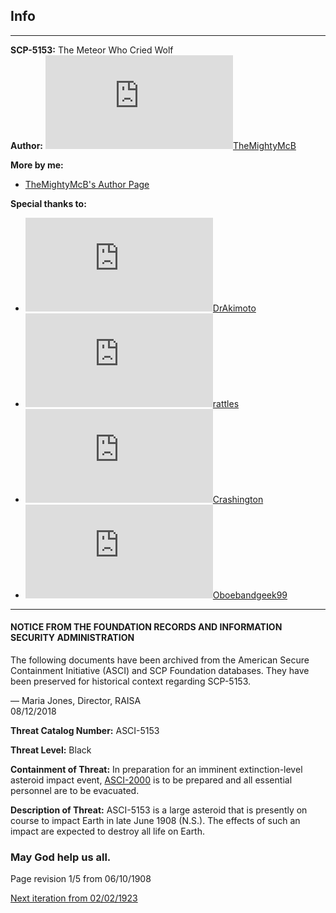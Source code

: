 Info
----

* * *

**SCP-5153:** The Meteor Who Cried Wolf  
**Author:** [![TheMightyMcB](http://www.wikidot.com/avatar.php?userid=4483018&amp;size=small&amp;timestamp=1601563687)](http://www.wikidot.com/user:info/themightymcb)[TheMightyMcB](http://www.wikidot.com/user:info/themightymcb)

**More by me:**

*   [TheMightyMcB's Author Page](http://www.scp-wiki.net/themightymcb-s-author-page)

**Special thanks to:**

*   [![DrAkimoto](http://www.wikidot.com/avatar.php?userid=5255688&amp;size=small&amp;timestamp=1601563687)](http://www.wikidot.com/user:info/drakimoto)[DrAkimoto](http://www.wikidot.com/user:info/drakimoto)
*   [![rattles](http://www.wikidot.com/avatar.php?userid=4377609&amp;size=small&amp;timestamp=1601563687)](http://www.wikidot.com/user:info/rattles)[rattles](http://www.wikidot.com/user:info/rattles)
*   [![Crashington](http://www.wikidot.com/avatar.php?userid=5028224&amp;size=small&amp;timestamp=1601563687)](http://www.wikidot.com/user:info/crashington)[Crashington](http://www.wikidot.com/user:info/crashington)
*   [![Oboebandgeek99](http://www.wikidot.com/avatar.php?userid=1782920&amp;size=small&amp;timestamp=1601563687)](http://www.wikidot.com/user:info/oboebandgeek99)[Oboebandgeek99](http://www.wikidot.com/user:info/oboebandgeek99)

* * *

#### NOTICE FROM THE FOUNDATION RECORDS AND INFORMATION SECURITY ADMINISTRATION

The following documents have been archived from the American Secure Containment Initiative (ASCI) and SCP Foundation databases. They have been preserved for historical context regarding SCP-5153.

— Maria Jones, Director, RAISA  
08/12/2018

**Threat Catalog Number:** ASCI-5153

**Threat Level:** Black

**Containment of Threat:** In preparation for an imminent extinction-level asteroid impact event, [ASCI-2000](http://www.scp-wiki.net/scp-2000) is to be prepared and all essential personnel are to be evacuated.

**Description of Threat:** ASCI-5153 is a large asteroid that is presently on course to impact Earth in late June 1908 (N.S.). The effects of such an impact are expected to destroy all life on Earth.  
  

### May God help us all.

  

Page revision 1/5 from 06/10/1908

[Next iteration from 02/02/1923](http://scp-wiki.wikidot.com/scp-5153/offset/1)